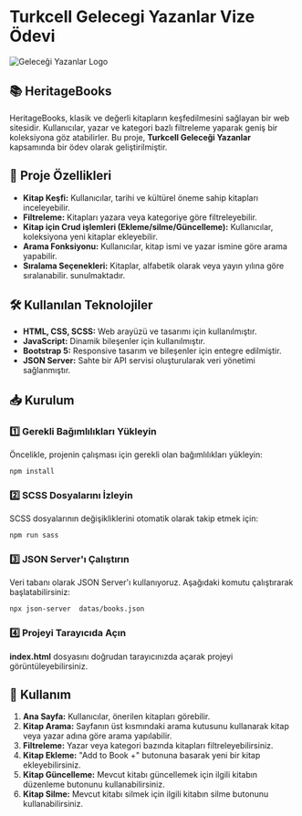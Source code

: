 # Turkcell Gelecegi Yazanlar Vize Ödevi

![Geleceği Yazanlar Logo](https://gelecegiyazanlar.turkcell.com.tr/themes/custom/gyz/logo.svg)

## 📚 HeritageBooks

HeritageBooks, klasik ve değerli kitapların keşfedilmesini sağlayan bir web sitesidir. Kullanıcılar, yazar ve kategori bazlı filtreleme yaparak geniş bir koleksiyona göz atabilirler. Bu proje, **Turkcell Geleceği Yazanlar** kapsamında bir ödev olarak geliştirilmiştir.



## 🚀 Proje Özellikleri

- **Kitap Keşfi:** Kullanıcılar, tarihi ve kültürel öneme sahip kitapları inceleyebilir.
- **Filtreleme:** Kitapları yazara veya kategoriye göre filtreleyebilir.
- **Kitap için Crud işlemleri (Ekleme/silme/Güncelleme):** Kullanıcılar, koleksiyona yeni kitaplar ekleyebilir.
- **Arama Fonksiyonu:** Kullanıcılar, kitap ismi ve yazar ismine göre arama yapabilir.
- **Sıralama Seçenekleri:** Kitaplar, alfabetik olarak veya yayın yılına göre sıralanabilir.
  sunulmaktadır.
  


## 🛠 Kullanılan Teknolojiler

- **HTML, CSS, SCSS:** Web arayüzü ve tasarımı için kullanılmıştır.
- **JavaScript:** Dinamik bileşenler için kullanılmıştır.
- **Bootstrap 5:** Responsive tasarım ve bileşenler için entegre edilmiştir.
- **JSON Server:** Sahte bir API servisi oluşturularak veri yönetimi sağlanmıştır.



## 📥 Kurulum

### 1️⃣ Gerekli Bağımlılıkları Yükleyin

Öncelikle, projenin çalışması için gerekli olan bağımlılıkları yükleyin:

```bash
npm install
```

### 2️⃣ SCSS Dosyalarını İzleyin

SCSS dosyalarının değişikliklerini otomatik olarak takip etmek için:

```bash
npm run sass
```

### 3️⃣ JSON Server'ı Çalıştırın

Veri tabanı olarak JSON Server'ı kullanıyoruz. Aşağıdaki komutu çalıştırarak başlatabilirsiniz:

```bash
npx json-server  datas/books.json 
```

### 4️⃣ Projeyi Tarayıcıda Açın

**index.html** dosyasını doğrudan tarayıcınızda açarak projeyi görüntüleyebilirsiniz.



## 📌 Kullanım

1. **Ana Sayfa:** Kullanıcılar, önerilen kitapları görebilir.
2. **Kitap Arama:** Sayfanın üst kısmındaki arama kutusunu kullanarak kitap veya yazar adına göre arama yapılabilir.
3. **Filtreleme:** Yazar veya kategori bazında kitapları filtreleyebilirsiniz.
4. **Kitap Ekleme:** "Add to Book +" butonuna basarak yeni bir kitap ekleyebilirsiniz.
5. **Kitap Güncelleme:** Mevcut kitabı güncellemek için ilgili kitabın düzenleme butonunu kullanabilirsiniz.
6. **Kitap Silme:** Mevcut kitabı silmek için ilgili kitabın silme butonunu kullanabilirsiniz.



